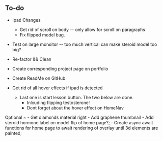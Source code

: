 ## To-do
   - Ipad Changes
   






      - Get rid of scroll on body --  only allow for scroll on paragraphs
      - Fix flipped model bug.






   - Test on large monoitor -- too much vertical can make steroid model too big?
   - Re-factor && Clean
   - Create corresponding project page on portfolio 
   - Create ReadMe on GitHub







   - Get rid of all hover effects if ipad is detected
      - Last one is start lesson button. The two below are done. 
         - Inlcuding flipping testosterone!
         - Dont forget about the hover effect on HomeNav

















   Optional ~
    - Get diamonds material right
    - Add graphene thumbnail
    - Add steroid hormone label on model flip of home page?;
    - Create async await functions for home page to await rendering of overlay until 3d elements are painted;